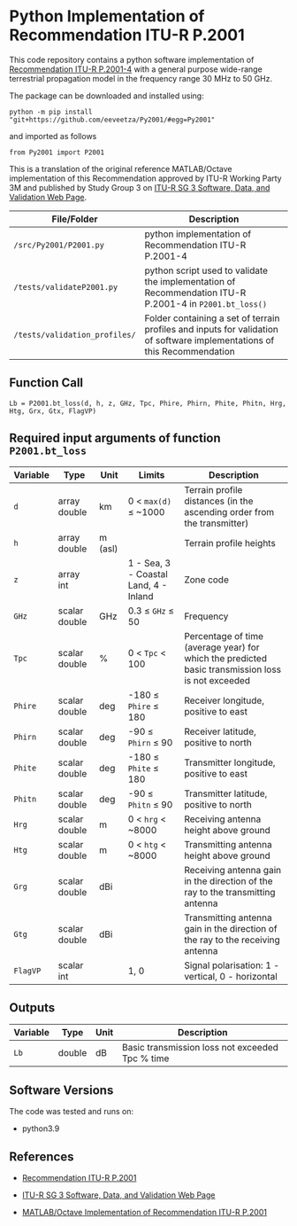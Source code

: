 # Python Implementation of Recommendation ITU-R P.2001

This code repository contains a python software implementation of  [Recommendation ITU-R P.2001-4](https://www.itu.int/rec/R-REC-P.2001/en) with a general purpose wide-range terrestrial propagation model in the frequency range 30 MHz to 50 GHz.    


The package can be downloaded and installed using:
~~~
python -m pip install "git+https://github.com/eeveetza/Py2001/#egg=Py2001"   
~~~

and imported as follows
~~~
from Py2001 import P2001
~~~

This is a translation of the original reference MATLAB/Octave implementation of this Recommendation  approved by ITU-R Working Party 3M and published by Study Group 3 on [ITU-R SG 3 Software, Data, and Validation Web Page](https://www.itu.int/en/ITU-R/study-groups/rsg3/Pages/iono-tropo-spheric.aspx).


| File/Folder               | Description                                                         |
|----------------------------|---------------------------------------------------------------------|
|`/src/Py2001/P2001.py`                | python implementation of Recommendation ITU-R P.2001-4         |
|`/tests/validateP2001.py`          | python script used to validate the implementation of Recommendation ITU-R P.2001-4 in `P2001.bt_loss()`             |
|`/tests/validation_profiles/`    | Folder containing a set of terrain profiles and inputs for validation of software implementations  of this Recommendation |


## Function Call


~~~
Lb = P2001.bt_loss(d, h, z, GHz, Tpc, Phire, Phirn, Phite, Phitn, Hrg, Htg, Grx, Gtx, FlagVP)

~~~ 

## Required input arguments of function `P2001.bt_loss`

| Variable          | Type   | Unit | Limits       | Description  |
|-------------------|--------|-------|--------------|--------------|
| `d`               | array double | km   | 0 < `max(d)` ≤ ~1000 | Terrain profile distances (in the ascending order from the transmitter)|
| `h`          | array double | m (asl)   |   | Terrain profile heights |
| `z`          | array int    |       |  1 - Sea, 3 - Coastal Land, 4 - Inland |  Zone code |
| `GHz`               | scalar double | GHz   | 0.3 ≤ `GHz` ≤ 50 | Frequency   |
| `Tpc`               | scalar double | %   | 0 < `Tpc` < 100 | Percentage of time (average year) for which the predicted basic transmission loss is not exceeded |
| `Phire`               | scalar double | deg   | -180 ≤ `Phire` ≤ 180 | Receiver longitude, positive to east   |
| `Phirn`               | scalar double | deg   | -90 ≤ `Phirn` ≤ 90 | Receiver latitude, positive to north     |
| `Phite`               | scalar double | deg   | -180 ≤ `Phite` ≤ 180 | Transmitter longitude, positive to east   |
| `Phitn`               | scalar double | deg   | -90 ≤ `Phitn` ≤ 90   | Transmitter latitude, positive to north     |
| `Hrg`                 | scalar double    | m      |   0 < `hrg`  < ~8000          |  Receiving antenna height above ground |
| `Htg`                 | scalar double    | m      |   0 < `htg`  < ~8000          |  Transmitting antenna height above ground |
| `Grg`                 | scalar double    | dBi      |                             |  Receiving antenna gain in the direction of the ray to the transmitting antenna |
| `Gtg`                 | scalar double    | dBi      |            |  Transmitting antenna gain in the direction of the ray to the receiving antenna |
| `FlagVP`                 | scalar int    |        |   1, 0         |  Signal polarisation: 1 - vertical, 0 - horizontal |

## Outputs ##

| Variable   | Type   | Unit | Description |
|------------|--------|-------|-------------|
| `Lb`    | double | dB    | Basic transmission loss not exceeded Tpc % time |




## Software Versions
The code was tested and runs on:
* python3.9

## References

* [Recommendation ITU-R P.2001](https://www.itu.int/rec/R-REC-P.2001/en)

* [ITU-R SG 3 Software, Data, and Validation Web Page](https://www.itu.int/en/ITU-R/study-groups/rsg3/Pages/iono-tropo-spheric.aspx)

* [MATLAB/Octave Implementation of Recommendation ITU-R P.2001](https://github/eeveetza/p2001)

